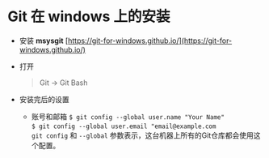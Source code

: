 # Git 在 windows 上的安装


- 安装 **msysgit** [https://git-for-windows.github.io/](https://git-for-windows.github.io/)
- 打开 
    > Git -> Git Bash


- 安装完后的设置
    -  账号和邮箱 
    `$ git config --global user.name "Your Name"`   
    `$ git config --global user.email "email@example.com`    
    `git config` 和 `--global` 参数表示，这台机器上所有的Git仓库都会使用这个配置。